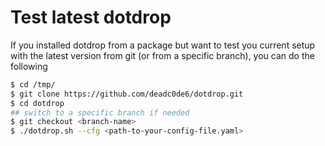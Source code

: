 # Test latest dotdrop

If you installed dotdrop from a package but want to test
you current setup with the latest version from git
(or from a specific branch), you can do the following

```bash
$ cd /tmp/
$ git clone https://github.com/deadc0de6/dotdrop.git
$ cd dotdrop
## switch to a specific branch if needed
$ git checkout <branch-name>
$ ./dotdrop.sh --cfg <path-to-your-config-file.yaml>
```